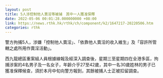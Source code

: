 ```yaml
---
layout: post
title: 5人涉控制他人賣淫等被捕　其中一人獲准保釋
date: 2022-05-06 00:01:28.000000000 +08:00
link: https://news.rthk.hk/rthk/ch/component/k2/1647217-20220506.htm
categories: rthk
---
```


警方拘捕5人，涉嫌「控制他人賣淫」、「依靠他人賣淫的收入維生」及「容許所管轄之處所用作賣淫活動」。

西九龍總區重案組人員根據線報及經深入調查後，星期三至星期四在全港多區，拘捕涉案的4名男子及一名女子，年齡介乎27至42歲，其中一名30歲姓林的男子已獲准保釋候查，須於本月中旬向警方報到，其餘被捕人士正被扣留調查。
